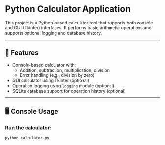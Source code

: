 # Python Calculator Application

This project is a Python-based calculator tool that supports both console and GUI (Tkinter) interfaces. It performs basic arithmetic operations and supports optional logging and database history.

---

## 🔧 Features

- Console-based calculator with:
  - Addition, subtraction, multiplication, division
  - Error handling (e.g., division by zero)
- GUI calculator using Tkinter (optional)
- Operation logging using `logging` module (optional)
- SQLite database support for operation history (optional)

---

## 🖥️ Console Usage

### Run the calculator:
```bash
python calculator.py

